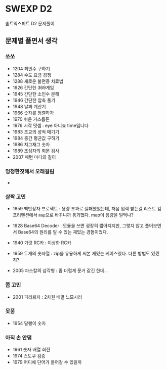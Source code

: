 # SWEXP D2

솦트익스퍼트 D2 문제풀이

## 문제별 풀면서 생각

### 쏘쏘

- 1204 최빈수 구하기
- 1284 수도 요금 경쟁
- 1288 새로운 불면증 치료법
- 1926 간단한 369게임
- 1945 간단한 소인수 분해
- 1946 간단한 압축 풀기
- 1948 날짜 계산기
- 1966 숫자를 정렬하자
- 1970 쉬운 거스름돈
- 1976 시각 덧셈 : eye 아니죠 time입니다
- 1983 조교의 성적 매기기
- 1984 중간 평균값 구하기
- 1986 지그재그 숫자
- 1989 초심자의 회문 검사
- 2007 패턴 마디의 길이

### 멍청한짓해서 오래걸림

- 

### 살짝 고민

- 1859 백만장자 프로젝트 : 용량 초과로 실패했었는데, 처음 입력 받는걸 리스트 컴프리헨션에서 `map`으로 바꾸니까 통과했다. map이 용량을 덜먹나? 

- 1928 Base64 Decoder : 모듈을 쓰면 굉장히 짧아지지만, 그렇지 않고 풀어보면서 Base64의 원리를 알 수 있는 재밌는 경험이었다.

- 1940 가랏 RC카 : 이상한 RC카

- 1959 두개의 숫자열 : zip을 유용하게 써본 재밌는 케이스였다. 다른 방법도 있겠지?

- 2005 파스칼의 삼각형 : 좀 더럽게 푼거 같긴 한데..

### 쫌 고민

- 2001 파리퇴치 : 2차원 배열 느므시러

### 못품

- 1954 달팽이 숫자

### 아직 손 안댐
- 1961 숫자 배열 회전
- 1974 스도쿠 검증
- 1979 어디에 단어가 들어갈 수 있을까